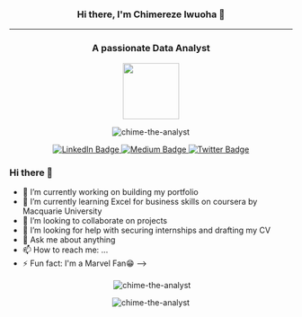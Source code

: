 

<h3 align="center">Hi there, I'm Chimereze Iwuoha 👋</h3>

----

<h3 align="center">A passionate Data Analyst </h3>

<div id="header" align="center">
  <img src="https://media.giphy.com/media/M9gbBd9nbDrOTu1Mqx/giphy.gif" width="100"/>
</div>

<p align="center"> <img src="https://komarev.com/ghpvc/?username=chime-the-analyst&label=Profile%20views&color=0e75b6&style=flat" alt="chime-the-analyst" /> </p>
<div id="badges" align="center">
  <a href="https://www.linkedin.com/in/chimereze-iwuoha">
    <img src="https://img.shields.io/badge/LinkedIn-blue?style=for-the-badge&logo=linkedin&logoColor=white" alt="LinkedIn Badge"/>
  </a>
  <a href="https://medium.com/@iwuohachimereze">
    <img src="https://img.shields.io/badge/Medium-black?style=for-the-badge&logo=medium&logoColor=white" alt="Medium Badge"/>
  </a>
  <a href="https://twitter.com/ChimeXdata?t=Dme1Sy-0m1OSF5rX8h3D2w&s=09">
    <img src="https://img.shields.io/badge/Twitter-blue?style=for-the-badge&logo=twitter&logoColor=white" alt="Twitter Badge"/>
  </a>
</div>

### Hi there 👋
- 🔭 I’m currently working on building my portfolio
- 🌱 I’m currently learning Excel for business skills on coursera by Macquarie University
- 👯 I’m looking to collaborate on projects
- 🤔 I’m looking for help with securing internships and drafting my CV
- 💬 Ask me about anything
- 📫 How to reach me: ...
- ⚡ Fun fact: I'm a Marvel Fan😁
-->


<p align="center">&nbsp;<img align="center" src="https://github-readme-stats.vercel.app/api?username=chime-the-analyst&show_icons=true&locale=en" alt="chime-the-analyst" /></p>

<p align="center"><img align="center" src="https://github-readme-streak-stats.herokuapp.com/?user=chime-the-analyst&" alt="chime-the-analyst" /></p>

